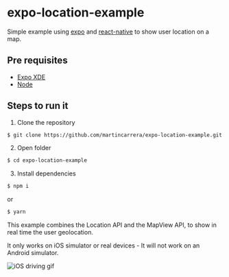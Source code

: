 # expo-location-example
Simple example using [expo](https://expo.io) and [react-native](https://facebook.github.io/react-native/) to show user location on a map.

## Pre requisites

* [Expo XDE](https://docs.expo.io/versions/v16.0.0/introduction/installation.html)
* [Node](https://nodejs.org/en/download/)

## Steps to run it

1. Clone the repository

``` bash
$ git clone https://github.com/martincarrera/expo-location-example.git
```

2. Open folder

``` bash
$ cd expo-location-example
```

3. Install dependencies

``` bash
$ npm i
```

or

``` bash
$ yarn

```

This example combines the Location API and the MapView API, to show in real time the user geolocation.

It only works on iOS simulator or real devices - It will not work on an Android simulator.

![iOS driving gif](https://raw.githubusercontent.com/martincarrera/expo-location-example/master/ios-driving.gif)
